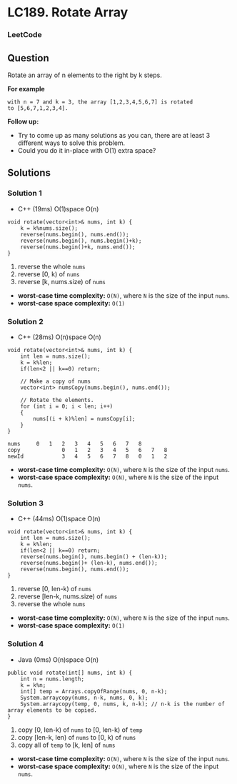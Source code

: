 # LC189. Rotate Array

### LeetCode

## Question

Rotate an array of n elements to the right by k steps.

**For example**
```
with n = 7 and k = 3, the array [1,2,3,4,5,6,7] is rotated to [5,6,7,1,2,3,4].
```

**Follow up:**

* Try to come up as many solutions as you can, there are at least 3 different ways to solve this problem.
* Could you do it in-place with O(1) extra space?

## Solutions

### Solution 1

* C++ (19ms) O(1)space  O(n) 
```
void rotate(vector<int>& nums, int k) {
    k = k%nums.size();
    reverse(nums.begin(), nums.end());
    reverse(nums.begin(), nums.begin()+k);
    reverse(nums.begin()+k, nums.end());
}
```

1. reverse the whole `nums`
2. reverse [0, k) of `nums`
3. reverse [k, nums.size) of `nums`

* **worst-case time complexity:** `O(N)`, where `N` is the size of the input `nums`.
* **worst-case space complexity:** `O(1)`

### Solution 2

* C++ (28ms) O(n)space O(n)
```
void rotate(vector<int>& nums, int k) {
    int len = nums.size();
    k = k%len;
    if(len<2 || k==0) return;
    
    // Make a copy of nums
    vector<int> numsCopy(nums.begin(), nums.end());
    
    // Rotate the elements.
    for (int i = 0; i < len; i++)
    {
        nums[(i + k)%len] = numsCopy[i];
    }
}
```

```
nums     0   1   2   3   4   5   6   7   8
copy             0   1   2   3   4   5   6   7   8
newId            3   4   5   6   7   8   0   1   2
```

* **worst-case time complexity:** `O(N)`, where `N` is the size of the input `nums`.
* **worst-case space complexity:** `O(N)`, where `N` is the size of the input `nums`.

### Solution 3

* C++ (44ms) O(1)space  O(n)
```
void rotate(vector<int>& nums, int k) {
    int len = nums.size();
    k = k%len;
    if(len<2 || k==0) return;
    reverse(nums.begin(), nums.begin() + (len-k));
    reverse(nums.begin()+ (len-k), nums.end());
    reverse(nums.begin(), nums.end());
}
```

1. reverse [0, len-k) of `nums`
2. reverse [len-k, nums.size) of `nums`
3. reverse the whole `nums`

* **worst-case time complexity:** `O(N)`, where `N` is the size of the input `nums`.
* **worst-case space complexity:** `O(1)`

### Solution 4

* Java (0ms) O(n)space O(n)
```
public void rotate(int[] nums, int k) {
    int n = nums.length;
    k = k%n;
    int[] temp = Arrays.copyOfRange(nums, 0, n-k);
    System.arraycopy(nums, n-k, nums, 0, k);
    System.arraycopy(temp, 0, nums, k, n-k); // n-k is the number of array elements to be copied. 
}
```

1. copy [0, len-k) of `nums` to [0, len-k) of `temp`
2. copy [len-k, len) of `nums` to [0, k) of `nums`
3. copy all of `temp` to [k, len] of `nums`

* **worst-case time complexity:** `O(N)`, where `N` is the size of the input `nums`.
* **worst-case space complexity:** `O(N)`, where `N` is the size of the input `nums`.
